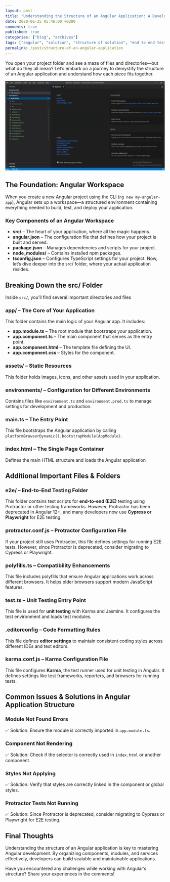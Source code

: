 ```yaml
---
layout: post
title: "Understanding the Structure of an Angular Application: A Developer’s Guide"
date: 2020-06-25 05:46:00 +0200
comments: true
published: true
categories: ["blog", "archives"]
tags: ["angular", "solution", "structure of solution", "end to end test", "protractor", "tsconfig.json", "e2e", "node_modules", "main.ts ", "polyfills.ts", ".editorconfig", "karma.conf.js", "package.json", "tslint.json", "angular.json"]
permalink: /post/structure-of-an-angular-application
---
```


You open your project folder and see a maze of files and directories—but what do they all mean? Let’s embark on a journey to demystify the structure of an Angular application and understand how each piece fits together.

![structure-of-angular-application](/assets/img/posts/2020/06/structure-of-angular-application.jpg)

## The Foundation: Angular Workspace

When you create a new Angular project using the CLI (`ng new my-angular-app`), Angular sets up a workspace—a structured environment containing everything needed to build, test, and deploy your application.

### Key Components of an Angular Workspace

- **src/** – The heart of your application, where all the magic happens.
- **angular.json** – The configuration file that defines how your project is built and served.
- **package.json** – Manages dependencies and scripts for your project.
- **node_modules/** – Contains installed npm packages.
- **tsconfig.json** – Configures TypeScript settings for your project.
Now, let’s dive deeper into the src/ folder, where your actual application resides.

## Breaking Down the src/ Folder

Inside `src/`, you’ll find several important directories and files

### app/ – The Core of Your Application
This folder contains the main logic of your Angular app. It includes:
- **app.module.ts** – The root module that bootstraps your application.
- **app.component.ts** – The main component that serves as the entry point.
- **app.component.html** – The template file defining the UI.
- **app.component.css** – Styles for the component.

### assets/ – Static Resources
This folder holds images, icons, and other assets used in your application.

### environments/ – Configuration for Different Environments
Contains files like `environment.ts` and `environment.prod.ts` to manage settings for development and production.

### main.ts – The Entry Point
This file bootstraps the Angular application by calling `platformBrowserDynamic().bootstrapModule(AppModule)`.

### index.html – The Single Page Container
Defines the main HTML structure and loads the Angular application

## Additional Important Files & Folders

### e2e/ – End-to-End Testing Folder
This folder contains test scripts for **end-to-end (E2E)** testing using Protractor or other testing frameworks. However, Protractor has been deprecated in Angular 12+, and many developers now use **Cypress or Playwright** for E2E testing.

### protractor.conf.js – Protractor Configuration File
If your project still uses Protractor, this file defines settings for running E2E tests. However, since Protractor is deprecated, consider migrating to Cypress or Playwright.

### polyfills.ts – Compatibility Enhancements
This file includes polyfills that ensure Angular applications work across different browsers. It helps older browsers support modern JavaScript features.

### test.ts – Unit Testing Entry Point
This file is used for **unit testing** with Karma and Jasmine. It configures the test environment and loads test modules.

### .editorconfig – Code Formatting Rules
This file defines **editor settings** to maintain consistent coding styles across different IDEs and text editors.

### karma.conf.js – Karma Configuration File
This file configures **Karma**, the test runner used for unit testing in Angular. It defines settings like test frameworks, reporters, and browsers for running tests.

## Common Issues & Solutions in Angular Application Structure

### Module Not Found Errors
✅ Solution: Ensure the module is correctly imported in `app.module.ts`.

### Component Not Rendering
✅ Solution: Check if the selector is correctly used in `index.html` or another component.

### Styles Not Applying
✅ Solution: Verify that styles are correctly linked in the component or global styles.

### Protractor Tests Not Running
✅ Solution: Since Protractor is deprecated, consider migrating to Cypress or Playwright for E2E testing.

## Final Thoughts
Understanding the structure of an Angular application is key to mastering Angular development. By organizing components, modules, and services effectively, developers can build scalable and maintainable applications.

Have you encountered any challenges while working with Angular’s structure? Share your experiences in the comments!

